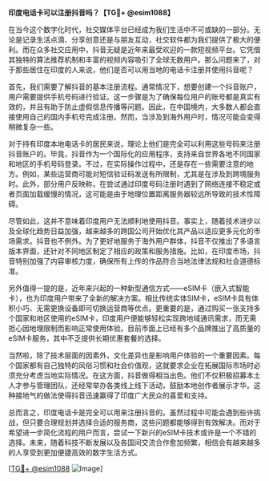 **印度电话卡可以注册抖音吗？【TG💪+ @esim1088】**

在当今这个数字化时代，社交媒体平台已经成为我们生活中不可或缺的一部分。无论是记录生活点滴、分享创意还是与朋友互动，社交软件都为我们提供了极大的便利。而在众多社交应用中，抖音无疑是近年来最受欢迎的一款短视频平台。它凭借其独特的算法推荐机制和丰富的视频内容吸引了全球无数用户。那么问题来了，对于那些居住在印度的人来说，他们是否可以用当地的电话卡注册并使用抖音呢？

首先，我们需要了解抖音的基本注册流程。通常情况下，想要创建一个抖音账户，用户需要提供手机号码进行验证。这一步骤是为了确保每位用户的账号都是真实有效的，并且有助于防止虚假信息传播等问题。因此，在中国境内，大多数人都会直接使用自己的国内手机号完成注册。然而，当涉及到海外用户时，情况可能会变得稍微复杂一些。

对于持有印度本地电话卡的居民来说，理论上他们是完全可以利用这些号码来注册抖音账户的。毕竟，抖音作为一个国际化的应用程序，支持来自世界各地不同国家和地区的手机号码登录。不过，在实际操作过程中，还是存在一些需要注意的地方。例如，某些运营商可能对短信验证码发送有所限制，尤其是在涉及到跨境服务时。此外，部分用户反映称，在尝试通过印度号码注册时遇到了网络连接不稳定或者页面加载缓慢的情况，这可能是由于地理位置距离服务器较远所导致的技术性障碍。

尽管如此，这并不意味着印度用户无法顺利地使用抖音。事实上，随着技术进步以及全球化趋势日益加强，越来越多的跨国公司开始优化其产品以适应更多元化的市场需求。抖音也不例外。为了更好地服务于海外用户群体，抖音不仅推出了多语言版本界面，还针对不同地区制定了相应的政策和服务措施。比如，在印度市场，抖音特别加强了内容审核力度，确保所有上传的作品符合当地法律法规和社会道德标准。

另外值得一提的是，近年来兴起的一种新型通信方式——eSIM卡（嵌入式智能卡），也为印度用户带来了全新的解决方案。相比传统实体SIM卡，eSIM卡具有体积小巧、无需更换设备即可切换运营商等优点。更重要的是，通过购买一张支持多个国家和地区使用的eSIM卡，印度用户便能够轻松实现跨地域通讯需求，而无需担心因地理限制而影响正常使用体验。目前市面上已经有多个品牌推出了高质量的eSIM卡服务，其中不乏提供长期优惠套餐的选择。

当然啦，除了技术层面的因素外，文化差异也是影响用户体验的一个重要因素。每个国家都有自己独特的风俗习惯和社会价值观，这就要求企业在拓展国际市场时必须充分考虑当地实际情况。在这方面，抖音做得相当出色。他们不仅积极招募本土人才参与管理团队，还经常举办各类线上线下活动，鼓励本地创作者展示才华。这种接地气的做法使得抖音迅速赢得了印度广大民众的喜爱和支持。

总而言之，印度电话卡是完全可以用来注册抖音的。虽然过程中可能会遇到些许挑战，但只要合理规划并选择合适的服务商，这些问题都能够得到有效解决。而对于希望进一步简化流程的用户而言，尝试一下新兴的eSIM卡技术或许是一个不错的选择。未来，随着科技不断发展以及各国间交流合作愈加频繁，相信会有越来越多的人享受到更加便捷高效的数字生活方式。

[[TG💪+ @esim1088](https://t.me/s/esim1088) ![Image](https://i.postimg.cc/4NQfJmqS/Snipaste-2025-05-13-00-14-12.png)]
